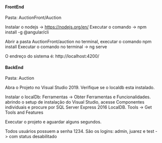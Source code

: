 #### FrontEnd
Pasta: AuctionFront/Auction

Instalar o nodejs -> https://nodejs.org/en/
Executar o comando -> npm install -g @angular/cli

Abrir a pasta AuctionFront/auction no terminal, executar o comando npm install
Executar o comando no terminal -> ng serve

O endreço do sistema é: http://localhost:4200/

#### BackEnd
Pasta: Auction

Abra o Projeto no Visual Studio 2019.
Verifique se o localdb esta instalado.

Instalar o localDb:
Ferramentas -> Obter Ferramentas e Funcionalidades. abrindo o setup de instalação do Visual Studio, acesse Componentes individuais e procure por SQL Server Express 2016 LocalDB.
Tools -> Get Tools and Features

Executar o projeto e aguardar alguns segundos.

Todos usuários possuem a senha 1234.
São os logins:
admin, juarez e test -> com status desabilitado

